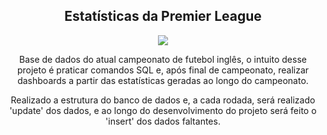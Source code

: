 <h2 align="center"> Estatísticas da Premier League </h2>

<p align="center">
<img src="http://img.shields.io/static/v1?label=STATUS&message=EM%20DESENVOLVIMENTO&color=GREEN&style=for-the-badge"/>
</p>

<p align="center">
Base de dados do atual campeonato de futebol inglês, o intuito desse projeto é praticar comandos SQL e, após final de campeonato, realizar dashboards a partir das estatísticas geradas ao longo do campeonato.
</p>

<p align="center">
Realizado a estrutura do banco de dados e, a cada rodada, será realizado 'update' dos dados, e ao longo do desenvolvimento do projeto será feito o 'insert' dos dados faltantes.
</p>


